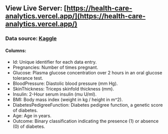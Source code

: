 ## View Live Server: [https://health-care-analytics.vercel.app/](https://health-care-analytics.vercel.app/)
### Data source: [Kaggle](https://www.kaggle.com/datasets/nanditapore/healthcare-diabetes)<br>
#### Columns:<br>
- Id: Unique identifier for each data entry.<br>
- Pregnancies: Number of times pregnant.<br>
- Glucose: Plasma glucose concentration over 2 hours in an oral glucose tolerance test.<br>
- BloodPressure: Diastolic blood pressure (mm Hg).<br>
- SkinThickness: Triceps skinfold thickness (mm).<br>
- Insulin: 2-Hour serum insulin (mu U/ml).<br>
- BMI: Body mass index (weight in kg / height in m^2).<br>
- DiabetesPedigreeFunction: Diabetes pedigree function, a genetic score of diabetes.<br>
- Age: Age in years.<br>
- Outcome: Binary classification indicating the presence (1) or absence (0) of diabetes.<br>
